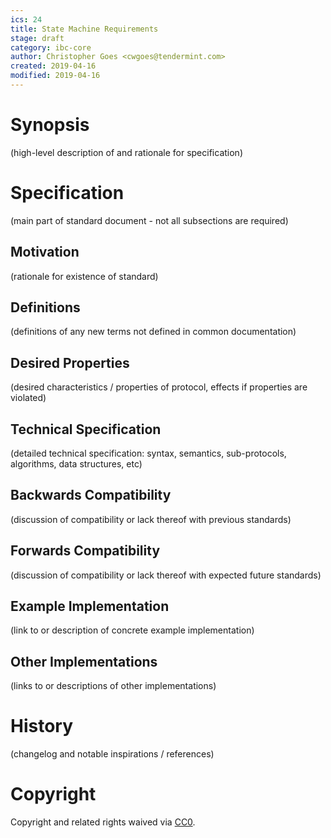 ```yaml
---
ics: 24
title: State Machine Requirements
stage: draft
category: ibc-core
author: Christopher Goes <cwgoes@tendermint.com>
created: 2019-04-16
modified: 2019-04-16
---
```


# Synopsis

(high-level description of and rationale for specification)

# Specification

(main part of standard document - not all subsections are required)

## Motivation

(rationale for existence of standard)

## Definitions

(definitions of any new terms not defined in common documentation)

## Desired Properties

(desired characteristics / properties of protocol, effects if properties are violated)

## Technical Specification

(detailed technical specification: syntax, semantics, sub-protocols, algorithms, data structures, etc)

## Backwards Compatibility

(discussion of compatibility or lack thereof with previous standards)

## Forwards Compatibility

(discussion of compatibility or lack thereof with expected future standards)

## Example Implementation

(link to or description of concrete example implementation)

## Other Implementations

(links to or descriptions of other implementations)

# History

(changelog and notable inspirations / references)

# Copyright

Copyright and related rights waived via [CC0](https://creativecommons.org/publicdomain/zero/1.0/).
